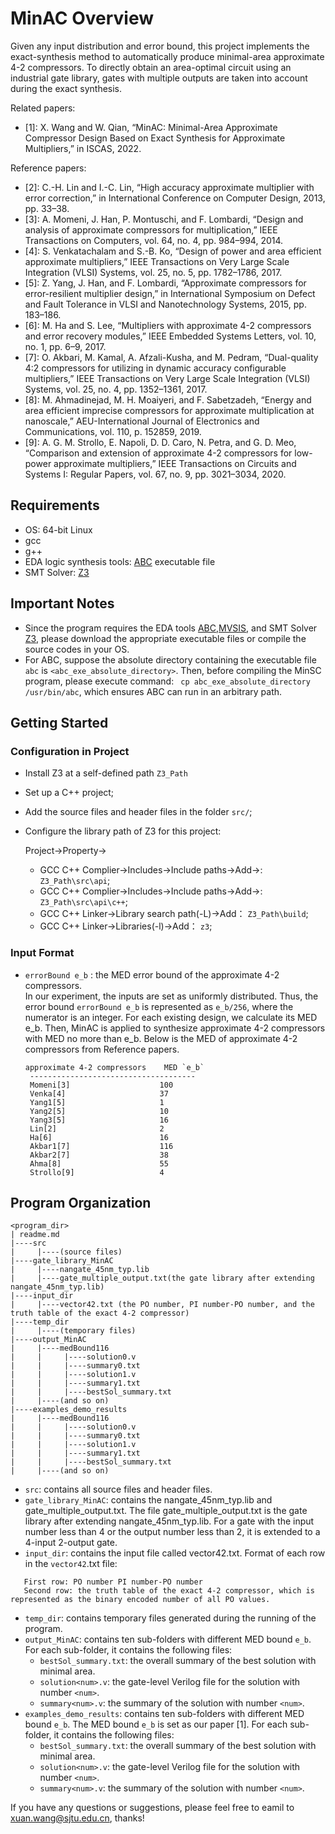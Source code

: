 # MinAC Overview

Given any input distribution and error bound, this project implements the exact-synthesis method to automatically produce minimal-area approximate 4-2 compressors. To directly obtain an area-optimal circuit using an industrial gate library, gates with multiple outputs are taken into account during the exact synthesis. 

Related papers:
- [1]: X. Wang and W. Qian, “MinAC: Minimal-Area Approximate Compressor Design Based on Exact Synthesis for Approximate Multipliers,” in ISCAS, 2022.

Reference papers:
- [2]: C.-H. Lin and I.-C. Lin, “High accuracy approximate multiplier with error correction,” in International Conference on Computer Design, 2013, pp. 33–38.
- [3]: A. Momeni, J. Han, P. Montuschi, and F. Lombardi, “Design and analysis of approximate compressors for multiplication,” IEEE Transactions on Computers, vol. 64, no. 4, pp. 984–994, 2014.
- [4]: S. Venkatachalam and S.-B. Ko, “Design of power and area efficient approximate multipliers,” IEEE Transactions on Very Large Scale Integration (VLSI) Systems, vol. 25, no. 5, pp. 1782–1786, 2017.
- [5]: Z. Yang, J. Han, and F. Lombardi, “Approximate compressors for error-resilient multiplier design,” in International Symposium on Defect and Fault Tolerance in VLSI and Nanotechnology Systems, 2015, pp. 183–186.
- [6]: M. Ha and S. Lee, “Multipliers with approximate 4-2 compressors and error recovery modules,” IEEE Embedded Systems Letters, vol. 10, no. 1, pp. 6–9, 2017.
- [7]: O. Akbari, M. Kamal, A. Afzali-Kusha, and M. Pedram, “Dual-quality 4:2 compressors for utilizing in dynamic accuracy configurable multipliers,” IEEE Transactions on Very Large Scale Integration (VLSI) Systems, vol. 25, no. 4, pp. 1352–1361, 2017.
- [8]: M. Ahmadinejad, M. H. Moaiyeri, and F. Sabetzadeh, “Energy and area efficient imprecise compressors for approximate multiplication at nanoscale,” AEU-International Journal of Electronics and Communications, vol. 110, p. 152859, 2019.
- [9]: A. G. M. Strollo, E. Napoli, D. D. Caro, N. Petra, and G. D. Meo, “Comparison and extension of approximate 4-2 compressors for low-power approximate multipliers,” IEEE Transactions on Circuits and Systems I: Regular Papers, vol. 67, no. 9, pp. 3021–3034, 2020.

## Requirements

- OS: 64-bit Linux
- gcc
- g++
- EDA logic synthesis tools: [ABC](http://people.eecs.berkeley.edu/~alanmi/abc/) executable file
- SMT Solver: [Z3](https://github.com/Z3Prover/z3)

## Important Notes

- Since the program requires the EDA tools [ABC](http://people.eecs.berkeley.edu/~alanmi/abc/),[MVSIS](https://ptolemy.berkeley.edu/projects/embedded/mvsis/), and SMT Solver [Z3](https://github.com/Z3Prover/z3), please download the appropriate executable files or compile the source codes in your OS. 
 - For ABC, suppose the absolute directory containing the executable file `abc` is `<abc_exe_absolute_directory>`. Then, before compiling the MinSC program, please execute command: ` cp abc_exe_absolute_directory /usr/bin/abc`, which ensures ABC can run in an arbitrary path.
  
## Getting Started
### Configuration in Project
- Install Z3 at a self-defined path `Z3_Path`
- Set up a C++ project;
- Add the source files and header files in the folder `src/`;
- Configure the library path of Z3 for this project:

  Project->Property->
  - GCC C++ Complier->Includes->Include paths->Add->: `Z3_Path\src\api`;
  - GCC C++ Complier->Includes->Include paths->Add->: `Z3_Path\src\api\c++`;
  - GCC C++ Linker->Library search path(-L)->Add： `Z3_Path\build`;
  - GCC C++ Linker->Libraries(-l)->Add： `z3`;

### Input Format
- `errorBound e_b` : the MED error bound of the approximate 4-2 compressors.  
In our experiment, the inputs are set as uniformly distributed. Thus, the error bound `errorBound e_b` is represented as `e_b/256`, where the numerator is an integer. For each existing design, we calculate its MED e_b. Then, MinAC is applied to synthesize approximate 4-2 compressors with MED no more than e_b.  Below is the MED of approximate 4-2 compressors from Reference papers.
   ```
   approximate 4-2 compressors    MED `e_b`
    -------------------------------------
    Momeni[3]                    100
    Venka[4]                     37
    Yang1[5]                     1
    Yang2[5]                     10
    Yang3[5]                     16
    Lin[2]                       2
    Ha[6]                        16
    Akbar1[7]                    116
    Akbar2[7]                    38
    Ahma[8]                      55
    Strollo[9]                   4
   ```
   
 ## Program Organization

```
<program_dir>
| readme.md
|----src
|     |----(source files)
|----gate_library_MinAC
|     |----nangate_45nm_typ.lib
|     |----gate_multiple_output.txt(the gate library after extending nangate_45nm_typ.lib)
|----input_dir
|     |----vector42.txt (the PO number, PI number-PO number, and the truth table of the exact 4-2 compressor)
|----temp_dir
|     |----(temporary files)
|----output_MinAC
|     |----medBound116
|     |     |----solution0.v
|     |     |----summary0.txt
|     |     |----solution1.v
|     |     |----summary1.txt
|     |     |----bestSol_summary.txt
|     |----(and so on)
|----examples_demo_results
|     |----medBound116
|     |     |----solution0.v
|     |     |----summary0.txt
|     |     |----solution1.v
|     |     |----summary1.txt
|     |     |----bestSol_summary.txt
|     |----(and so on)
```

- `src`: contains all source files and header files.
- `gate_library_MinAC`: contains the nangate_45nm_typ.lib and gate_multiple_output.txt. The file gate_multiple_output.txt is the gate library after extending nangate_45nm_typ.lib. For a gate with the input number less than 4 or the output number less than 2, it is extended to a 4-input 2-output gate.
- `input_dir`: contains the input file called vector42.txt.
   Format of each row in the `vector42`.txt file:
```
   First row: PO number PI number-PO number
   Second row: the truth table of the exact 4-2 compressor, which is represented as the binary encoded number of all PO values.
```
- `temp_dir`: contains temporary files generated during the running of the program.
- `output_MinAC`: contains ten sub-folders with different MED bound `e_b`. For each sub-folder, it contains the following files:
  - `bestSol_summary.txt`: the overall summary of the best solution with minimal area.
  - `solution<num>.v`: the gate-level Verilog file for the solution with number `<num>`.
  - `summary<num>.v`: the summary of the solution with number `<num>`.
- `examples_demo_results`: contains ten sub-folders with different MED bound `e_b`. The MED bound `e_b` is set as our paper [1]. For each sub-folder, it contains the following files:
  - `bestSol_summary.txt`: the overall summary of the best solution with minimal area.
  - `solution<num>.v`: the gate-level Verilog file for the solution with number `<num>`.
  - `summary<num>.v`: the summary of the solution with number `<num>`.

If you have any questions or suggestions, please feel free to eamil to xuan.wang@sjtu.edu.cn, thanks!
